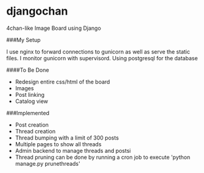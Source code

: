 djangochan
==========

4chan-like Image Board using Django


###My Setup

I use nginx to forward connections to gunicorn as well as serve the static files. I monitor gunicorn with supervisord. Using postgresql for the database 

####To Be Done
  - Redesign entire css/html of the board
  - Images
  - Post linking
  - Catalog view

###Implemented
  - Post creation
  - Thread creation
  - Thread bumping with a limit of 300 posts
  - Multiple pages to show all threads
  - Admin backend to manage threads and postsi
  - Thread pruning can be done by running a cron job to execute 'python manage.py prunethreads'
